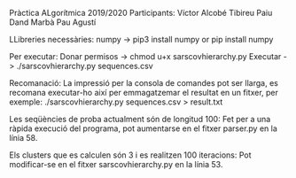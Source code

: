  
Pràctica ALgorítmica 2019/2020
Participants:
    Víctor Alcobé
    Tibireu Paiu
    Dand Marbà
    Pau Agustí
    
LLibreries necessàries:
    numpy -> pip3 install numpy
             or
             pip install numpy
             
Per executar:
    Donar permisos -> chmod u+x sarscovhierarchy.py
    Executar -> ./sarscovhierarchy.py sequences.csv

Recomanació:
    La impressió per la consola de comandes pot ser llarga, es recomana executar-ho així
    per emmagatzemar el resultat en un fitxer, per exemple:
        ./sarscovhierarchy.py sequences.csv > result.txt
        
Les seqüències de proba actualment són de longitud 100:
    Fet per a una ràpida execució del programa, pot aumentarse en el fitxer parser.py
    en la línia 58.
    
Els clusters que es calculen són 3 i es realitzen 100 iteracions:
    Pot modificar-se en el fitxer sarscovhierarchy.py en la línia 53.
